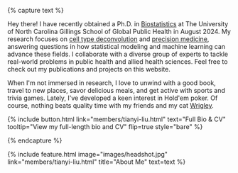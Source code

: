---
---

<!-- # Nice to Meet You! -->

<!--<img align="left" width="300" height="400" src="images/Tianyi_portrait.HEIC">-->

{% capture text %}

<!-- I am currently a 5th-year Ph.D. candidate in [Biostatistics](https://sph.unc.edu/bios/biostatistics/) at The University of North Carolina Gillings School of Global Public Health and about to be a Triple Tar Heel. My research lies in the fields of [cell type deconvolution](https://en.wikipedia.org/wiki/Cellular_deconvolution) and [precision medicine](https://en.wikipedia.org/wiki/Personalized_medicine). I also work with a diverse set of collaborators, using my statistical modeling and machine learning knowledge to solve practical problems in public health and allied health sciences. You can find my publications and projects on this website.

In my spare time, I like to read, travel, eat well, and play sports and trivia games. I recently developed a passion in Hold'em pokers. I also enjoy spending time with my friends and my cat [Wrigley](members/wrigley.html). -->


Hey there! I have recently obtained a Ph.D. in [Biostatistics](https://sph.unc.edu/bios/biostatistics/) at The University of North Carolina Gillings School of Global Public Health in August 2024. My research focuses on [cell type deconvolution](https://en.wikipedia.org/wiki/Cellular_deconvolution) and [precision medicine](https://en.wikipedia.org/wiki/Personalized_medicine), answering questions in how statistical modeling and machine learning can advance these fields. I collaborate with a diverse group of experts to tackle real-world problems in public health and allied health sciences. Feel free to check out my publications and projects on this website.

When I'm not immersed in research, I love to unwind with a good book, travel to new places, savor delicious meals, and get active with sports and trivia games. Lately, I've developed a keen interest in Hold'em poker. Of course, nothing beats quality time with my friends and my cat [Wrigley](members/wrigley.html).

{%
  include button.html
  link="members/tianyi-liu.html"
  text="Full Bio & CV"
  tooltip="View my full-length bio and CV"
  flip=true
  style="bare"
%}


{% endcapture %}


{%
  include feature.html
  image="images/headshot.jpg"
  link="members/tianyi-liu.html"
  title="About Me"
  text=text
%}



<!-- icon="fa-solid fa-arrow-right" -->


<!-- {%
  include portrait.html
  lookup="tianyi-liu"
  style="small"
%} -->

<!-- <div align="center">
  <img width=480 src="images/Tianyi_portrait.HEIC">
</div> -->

<!-- {% capture lorem %}
_Lorem_ **ipsum**.
{% endcapture %}

{%
  include alert.html
  type="info"
  content=lorem
%} -->


<!-- TODO: think about the following sections for development -->
